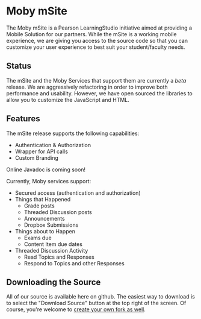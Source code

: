 Moby mSite
================

The Moby mSite is a Pearson LearningStudio initiative aimed at providing a Mobile Solution
for our partners.  While the mSite is a working mobile experience, we are giving you access
to the source code so that you can customize your user experience to best suit your
student/faculty needs.


Status
------
The mSite and the Moby Services that support them are currently a *beta* release.   We are 
aggressively refactoring in order to improve both performance and usability.  However, we
have open sourced the libraries to allow you to customize the JavaScript and HTML.


Features
--------
The mSite release supports the following capabilities:

- Authentication & Authorization
- Wrapper for API calls
- Custom Branding

Online Javadoc is coming soon! 

[msite-js]: http://integration.ecollege.com/developers/msite-js/index.html 


Currently, Moby services support:

- Secured access (authentication and authorization)
- Things that Happened
   - Grade posts
   - Threaded Discussion posts
   - Announcements
   - Dropbox Submissions
- Things about to Happen
   - Exams due
   - Content Item due dates
- Threaded Discussion Activity
   - Read Topics and Responses
   - Respond to Topics and other Responses


Downloading the Source
----------------------

All of our source is available here on github.  The easiest way to download is to select the "Download Source" 
button at the top right of the screen.  Of course, you're welcome to [create your own fork as well][fork-help].

[fork-help]: http://help.github.com/forking/
